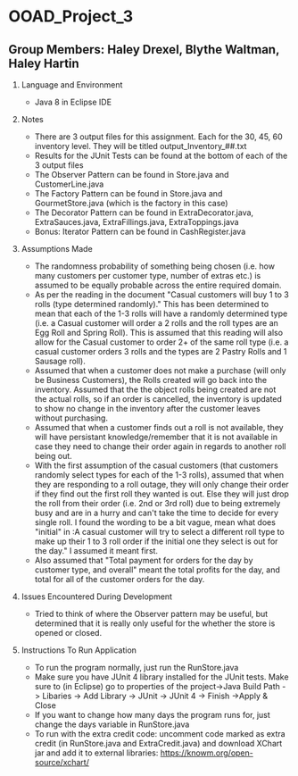# OOAD_Project_3

## Group Members: Haley Drexel, Blythe Waltman, Haley Hartin

1. Language and Environment

   * Java 8 in Eclipse IDE

2. Notes

   * There are 3 output files for this assignment. Each for the 30, 45, 60 inventory level. They will be titled output_Inventory_##.txt
   * Results for the JUnit Tests can be found at the bottom of each of the 3 output files
   * The Observer Pattern can be found in Store.java and CustomerLine.java
   * The Factory Pattern can be found in Store.java and GourmetStore.java (which is the factory in this case)
   * The Decorator Pattern can be found in ExtraDecorator.java, ExtraSauces.java, ExtraFillings.java, ExtraToppings.java
   * Bonus: Iterator Pattern can be found in CashRegister.java

3. Assumptions Made

   * The randomness probability of something being chosen (i.e. how many customers per customer type, number of extras etc.) is assumed to be equally probable across the entire required domain.
   * As per the reading in the document "Casual customers will buy 1 to 3 rolls (type determined randomly)." This has been determined to mean that each of the 1-3 rolls will have a randomly determined type (i.e. a Casual customer will order a 2 rolls and the roll types are an Egg Roll and Spring Roll). This is assumed that this reading will also allow for the Casual customer to order 2+ of the same roll type (i.e. a casual customer orders 3 rolls and the types are 2 Pastry Rolls and 1 Sausage roll).
   * Assumed that when a customer does not make a purchase (will only be Business Customers), the Rolls created will go back into the inventory. Assumed that the the object rolls being created are not the actual rolls, so if an order is cancelled, the inventory is updated to show no change in the inventory after the customer leaves without purchasing.
   * Assumed that when a customer finds out a roll is not available, they will have persistant knowledge/remember that it is not available in case they need to change their order again in regards to another roll being out.
   * With the first assumption of the casual customers (that customers randomly select types for each of the 1-3 rolls), assumed that when they are responding to a roll outage, they will only change their order if they find out the first roll they wanted is out. Else they will just drop the roll from their order (i.e. 2nd or 3rd roll) due to being extremely busy and are in a hurry and can't take the time to decide for every single roll. I found the wording to be a bit vague, mean what does "initial" in :A casual customer will try to select a different roll type to make up their 1 to 3 roll order if the initial one they select is out for the day." I assumed it meant first.
   * Also assumed that "Total payment for orders for the day by customer type, and overall" meant the total profits for the day, and total for all of the customer orders for the day.
   
   
4. Issues Encountered During Development

   * Tried to think of where the Observer pattern may be useful, but determined that it is really only useful for the whether the store is opened or closed.
   
5. Instructions To Run Application

   * To run the program normally, just run the RunStore.java
   * Make sure you have JUnit 4 library installed for the JUnit tests. Make sure to (in Eclipse) go to properties of the project->Java Build Path -> Libaries -> Add Library -> JUnit -> JUnit 4 -> Finish ->Apply & Close
   * If you want to change how many days the program runs for, just change the days variable in RunStore.java
   * To run with the extra credit code: uncomment code marked as extra credit (in RunStore.java and ExtraCredit.java) and download XChart jar and add it to external libraries: https://knowm.org/open-source/xchart/
